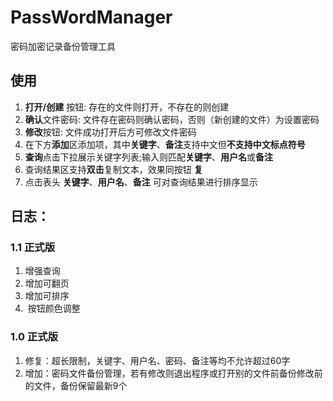 # PassWordManager
密码加密记录备份管理工具

## 使用
1. **打开/创建** 按钮: 存在的文件则打开，不存在的则创建
2. **确认**文件密码: 文件存在密码则确认密码，否则（新创建的文件）为设置密码
3. **修改**按钮: 文件成功打开后方可修改文件密码
4. 在下方**添加**区添加项，其中**关键字**、**备注**支持中文但**不支持中文标点符号**
5. **查询**点击下拉展示关键字列表;输入则匹配**关键字**、**用户名**或**备注**
6. 查询结果区支持**双击**复制文本，效果同按钮 **复**
7. 点击表头 **关键字**、**用户名**、**备注** 可对查询结果进行排序显示

## 日志：
### 1.1 正式版
1.  增强查询
2.  增加可翻页
3.  增加可排序
4.  按钮颜色调整
### 1.0 正式版
1. 修复：超长限制，关键字、用户名、密码、备注等均不允许超过60字
2. 增加：密码文件备份管理，若有修改则退出程序或打开别的文件前备份修改前的文件，备份保留最新9个
